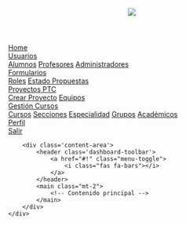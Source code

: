 <!DOCTYPE html>
<html>
<head>
    <title>Dashboard</title>
    <link rel="stylesheet" href="styles.css">
</head>
<body>
    <div class='dashboard'>
        <div class="sidebar">
            <header>
                <a href="#!" class="menu-toggle">
                    <i class="fas fa-bars"></i>
                </a>
                <a href="#" class="brand-logo">
                    <img src="../../resources/img/logo_rical.png" class="logo-img">
                </a>
            </header>
            <nav class="dashboard-nav-list">
                <a href="../../views/admin/inicio.html" class="dashboard-nav-item">
                    <i class="fas fa-home"></i> Home
                </a>
                <div class='dashboard-nav-dropdown'>
                    <a href="#!" class="dashboard-nav-item dashboard-nav-dropdown-toggle">
                        <i class="fas fa-users"></i> Usuarios
                    </a>
                    <div class='dashboard-nav-dropdown-menu'>
                        <a href="../../views/admin/admin_estudiantes.html"
                            class="dashboard-nav-dropdown-item">Alumnos</a>
                        <a href="../../views/admin/admin_profesores.html"
                            class="dashboard-nav-dropdown-item">Profesores</a>
                        <a href="../../views/admin/admin_administradores.html"
                            class="dashboard-nav-dropdown-item">Administradores</a>
                    </div>
                </div>
                <div class='dashboard-nav-dropdown'>
                    <a href="#!" class="dashboard-nav-item dashboard-nav-dropdown-toggle">
                        <i class="fa-solid fa-paste"></i>Formularios
                    </a>
                    <div class='dashboard-nav-dropdown-menu'>
                        <a href="../../views/admin/admin_roles_ptc.html" class="dashboard-nav-dropdown-item">Roles</a>
                        <a href="../../views/admin/admin_estado_propuestas.html"
                            class="dashboard-nav-dropdown-item">Estado Propuestas</a>
                    </div>
                </div>
                <div class='dashboard-nav-dropdown'>
                    <a href="#!" class="dashboard-nav-item dashboard-nav-dropdown-toggle">
                        <i class="fas fa-money-check-alt"></i> Proyectos PTC
                    </a>
                    <div class='dashboard-nav-dropdown-menu'>
                        <a href="../../views/admin/admin_propuestas_insti.html"
                            class="dashboard-nav-dropdown-item">Crear Proyecto</a>
                        <a href="../../views/admin/admin_equipos_ptc.html"
                            class="dashboard-nav-dropdown-item">Equipos</a>
                    </div>
                </div>
                <div class='dashboard-nav-dropdown'>
                    <a href="#!" class="dashboard-nav-item dashboard-nav-dropdown-toggle">
                        <i class="fa-solid fa-graduation-cap"></i>Gestión Cursos
                    </a>
                    <div class='dashboard-nav-dropdown-menu'>
                        <a href="../../views/admin/admin_cursos.html" class="dashboard-nav-dropdown-item">Cursos</a>
                        <a href="../../views/admin/admin_secciones.html"
                            class="dashboard-nav-dropdown-item">Secciones</a>
                        <a href="../../views/admin/admin_especialidad.html"
                            class="dashboard-nav-dropdown-item">Especialidad</a>
                        <a href="../../views/admin/admin_grupos.html" class="dashboard-nav-dropdown-item">Grupos</a>
                        <a href="../../views/admin/admin_seleccion_niveles.html"
                            class="dashboard-nav-dropdown-item">Académicos</a>
                    </div>
                </div>
                <a href="#" class="dashboard-nav-item">
                    <i class="fas fa-user"></i> Perfil
                </a>
                <div class="nav-item-divider"></div>
                <a href="#" class="dashboard-nav-item">
                    <i class="fas fa-sign-out-alt"></i> Salir
                </a>
            </nav>
        </div>
        
        <div class='content-area'>
            <header class='dashboard-toolbar'>
                <a href="#!" class="menu-toggle">
                    <i class="fas fa-bars"></i>
                </a>
            </header>
            <main class="mt-2">
                <!-- Contenido principal -->
            </main>
        </div>
    </div>
</body>
</html>

